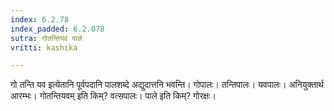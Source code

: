 ```yaml
---
index: 6.2.78
index_padded: 6.2.078
sutra: गोतन्तियवं पाले
vritti: kashika

---
```

गो तन्ति यव इत्येतानि पूर्वपदानि पालशब्दे अद्युदात्तनि भवन्ति। गोपालः। तन्तिपालः। यवपालः। अनियुक्तार्थ आरम्भः। गोतन्तियवम् इति किम्? वत्सपालः। पाले इति किम्? गोरक्षः।